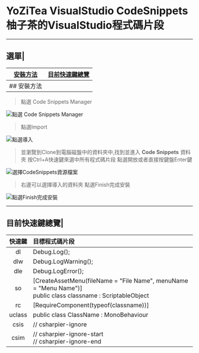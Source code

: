 # YoZiTea VisualStudio CodeSnippets 柚子茶的VisualStudio程式碼片段
---
## 選單|
|[安裝方法](#安裝方法)|[目前快速鍵總覽](#目前快速鍵總覽)|
|:---:|:---|
## 安裝方法|

>點選 Code Snippets Manager

![點選 Code Snippets Manager](./image/codesnippetsmanager.png)

>點選Import

![點選導入](./image/import.png)

>並瀏覽到Clone到電腦磁盤中的資料夾中,找到並進入 **Code Snippets** 資料夾
>按Ctrl+A快速鍵來選中所有程式碼片段
>點選開放或者直接按鍵盤Enter鍵

![選擇CodeSnippets資源檔案](./image/selectcodesnippets.png)

>右邊可以選擇導入的資料夾
>點選Finish完成安裝

![點選Finish完成安裝](./image/finish.png)

---

## 目前快速鍵總覽|

|快速鍵|目標程式碼片段|
|:---:|:---|
|dl|Debug.Log();|
|dlw|Debug.LogWarning();|
|dle|Debug.LogError();|
|so|[CreateAssetMenu(fileName = "File Name", menuName = "Menu Name")]<br>public class classname : ScriptableObject|
|rc|[RequireComponent(typeof(classname))]|
|uclass|public class ClassName : MonoBehaviour|
|csis|// csharpier-ignore|
|csim|// csharpier-ignore-start <br>// csharpier-ignore-end|